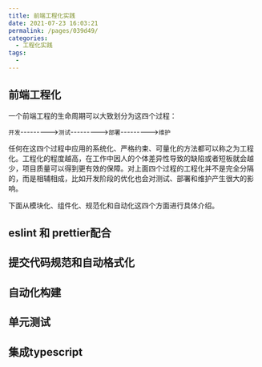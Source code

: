 ```yaml
---
title: 前端工程化实践
date: 2021-07-23 16:03:21
permalink: /pages/039d49/
categories:
  - 工程化实践
tags:
  -
---
```


<!-- @format -->

## 前端工程化

一个前端工程的生命周期可以大致划分为这四个过程：

`开发`--------->`测试`--------->`部署`--------->`维护`

任何在这四个过程中应用的系统化、严格约束、可量化的方法都可以称之为工程化。工程化的程度越高，在工作中因人的个体差异性导致的缺陷或者短板就会越少，项目质量可以得到更有效的保障。对上面四个过程的工程化并不是完全分隔的，而是相辅相成，比如开发阶段的优化也会对测试、部署和维护产生很大的影响。

下面从模块化、组件化、规范化和自动化这四个方面进行具体介绍。

## eslint 和 prettier配合

## 提交代码规范和自动格式化

## 自动化构建

## 单元测试

## 集成typescript
